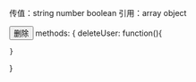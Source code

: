 传值：string number boolean
引用：array object

<button v-bind:users="users">删除</button>
methods: {
    deleteUser: function(){
        
    }
}